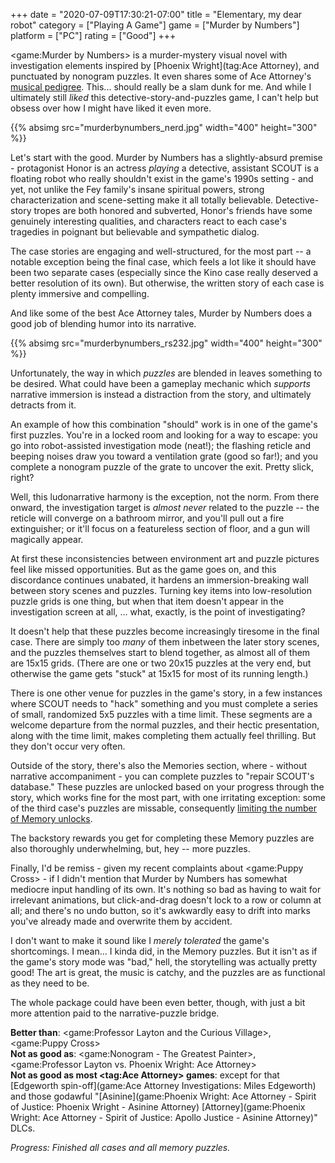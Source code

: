 +++
date = "2020-07-09T17:30:21-07:00"
title = "Elementary, my dear robot"
category = ["Playing A Game"]
game = ["Murder by Numbers"]
platform = ["PC"]
rating = ["Good"]
+++

<game:Murder by Numbers> is a murder-mystery visual novel with investigation elements inspired by [Phoenix Wright](tag:Ace Attorney), and punctuated by nonogram puzzles.  It even shares some of Ace Attorney's <a href="https://aceattorney.fandom.com/wiki/Masakazu_Sugimori">musical pedigree</a>.  This... should really be a slam dunk for me.  And while I ultimately still <i>liked</i> this detective-story-and-puzzles game, I can't help but obsess over how I might have liked it even more.

{{% absimg src="murderbynumbers_nerd.jpg" width="400" height="300" %}}

Let's start with the good.  Murder by Numbers has a slightly-absurd premise - protagonist Honor is an actress <i>playing</i> a detective, assistant SCOUT is a floating robot who really shouldn't exist in the game's 1990s setting - and yet, not unlike the Fey family's insane spiritual powers, strong characterization and scene-setting make it all totally believable.  Detective-story tropes are both honored and subverted, Honor's friends have some genuinely interesting qualities, and characters react to each case's tragedies in poignant but believable and sympathetic dialog.

The case stories are engaging and well-structured, for the most part -- a notable exception being the final case, which feels a lot like it should have been two separate cases (especially since the Kino case really deserved a better resolution of its own).  But otherwise, the written story of each case is plenty immersive and compelling.

And like some of the best Ace Attorney tales, Murder by Numbers does a good job of blending humor into its narrative.

{{% absimg src="murderbynumbers_rs232.jpg" width="400" height="300" %}}

Unfortunately, the way in which <i>puzzles</i> are blended in leaves something to be desired.  What could have been a gameplay mechanic which <i>supports</i> narrative immersion is instead a distraction from the story, and ultimately detracts from it.

An example of how this combination "should" work is in one of the game's first puzzles.  You're in a locked room and looking for a way to escape: you go into robot-assisted investigation mode (neat!); the flashing reticle and beeping noises draw you toward a ventilation grate (good so far!); and you complete a nonogram puzzle of the grate to uncover the exit.  Pretty slick, right?

Well, this ludonarrative harmony is the exception, not the norm.  From there onward, the investigation target is <i>almost never</i> related to the puzzle -- the reticle will converge on a bathroom mirror, and you'll pull out a fire extinguisher; or it'll focus on a featureless section of floor, and a gun will magically appear.

At first these inconsistencies between environment art and puzzle pictures feel like missed opportunities.  But as the game goes on, and this discordance continues unabated, it hardens an immersion-breaking wall between story scenes and puzzles.  Turning key items into low-resolution puzzle grids is one thing, but when that item doesn't appear in the investigation screen at all, ... what, exactly, is the point of investigating?

It doesn't help that these puzzles become increasingly tiresome in the final case.  There are simply too <i>many</i> of them inbetween the later story scenes, and the puzzles themselves start to blend together, as almost all of them are 15x15 grids.  (There are one or two 20x15 puzzles at the very end, but otherwise the game gets "stuck" at 15x15 for most of its running length.)

There is one other venue for puzzles in the game's story, in a few instances where SCOUT needs to "hack" something and you must complete a series of small, randomized 5x5 puzzles with a time limit.  These segments are a welcome departure from the normal puzzles, and their hectic presentation, along with the time limit, makes completing them actually feel thrilling.  But they don't occur very often.

Outside of the story, there's also the Memories section, where - without narrative accompaniment - you can complete puzzles to "repair SCOUT's database."  These puzzles are unlocked based on your progress through the story, which works fine for the most part, with one irritating exception: some of the third case's puzzles are missable, consequently <a href="https://steamcommunity.com/app/1140290/discussions/0/1744521326157934434/">limiting the number of Memory unlocks</a>.

The backstory rewards you get for completing these Memory puzzles are also thoroughly underwhelming, but, hey -- more puzzles.

Finally, I'd be remiss - given my recent complaints about <game:Puppy Cross> - if I didn't mention that Murder by Numbers has somewhat mediocre input handling of its own.  It's nothing so bad as having to wait for irrelevant animations, but click-and-drag doesn't lock to a row or column at all; and there's no undo button, so it's awkwardly easy to drift into marks you've already made and overwrite them by accident.

I don't want to make it sound like I <i>merely tolerated</i> the game's shortcomings.  I mean... I kinda did, in the Memory puzzles.  But it isn't as if the game's story mode was "bad," hell, the storytelling was actually pretty good!  The art is great, the music is catchy, and the puzzles are as functional as they need to be.

The whole package could have been even better, though, with just a bit more attention paid to the narrative-puzzle bridge.

<b>Better than</b>: <game:Professor Layton and the Curious Village>, <game:Puppy Cross>  
<b>Not as good as</b>: <game:Nonogram - The Greatest Painter>, <game:Professor Layton vs. Phoenix Wright: Ace Attorney>  
<b>Not as good as most <tag:Ace Attorney> games</b>: except for that [Edgeworth spin-off](game:Ace Attorney Investigations: Miles Edgeworth) and those godawful "[Asinine](game:Phoenix Wright: Ace Attorney - Spirit of Justice: Phoenix Wright - Asinine Attorney) [Attorney](game:Phoenix Wright: Ace Attorney - Spirit of Justice: Apollo Justice - Asinine Attorney)" DLCs.

<i>Progress: Finished all cases and all memory puzzles.</i>
